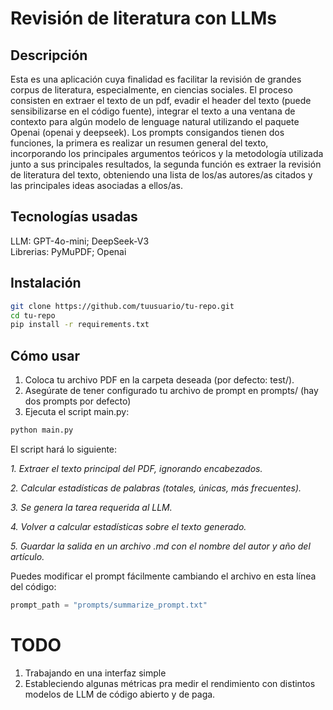 # Revisión de literatura con LLMs

## Descripción

Esta es una aplicación cuya finalidad es facilitar la revisión de grandes corpus de literatura, especialmente, en ciencias sociales. El proceso consisten en extraer el texto de un pdf, evadir el header del texto (puede sensibilizarse en el código fuente), integrar el texto a una ventana de contexto para algún modelo de lenguage natural utilizando el paquete Openai (openai y deepseek). Los prompts consigandos tienen dos funciones, la primera es realizar un resumen general del texto, incorporando los principales argumentos teóricos y la metodología utilizada junto a sus principales resultados, la segunda función es extraer la revisión de literatura del texto, obteniendo una lista de los/as autores/as citados y las principales ideas asociadas a ellos/as.

## Tecnologías usadas

LLM: GPT-4o-mini; DeepSeek-V3	
Librerias: PyMuPDF; Openai

## Instalación

```bash
git clone https://github.com/tuusuario/tu-repo.git
cd tu-repo
pip install -r requirements.txt
```

## Cómo usar

1. Coloca tu archivo PDF en la carpeta deseada (por defecto: test/).
2. Asegúrate de tener configurado tu archivo de prompt en prompts/ (hay dos prompts por defecto)
3. Ejecuta el script main.py:

```bash
python main.py
```

El script hará lo siguiente:

*1. Extraer el texto principal del PDF, ignorando encabezados.*

*2. Calcular estadísticas de palabras (totales, únicas, más frecuentes).*

*3. Se genera la tarea requerida al LLM.*

*4. Volver a calcular estadísticas sobre el texto generado.*

*5. Guardar la salida en un archivo .md con el nombre del autor y año del artículo.*

Puedes modificar el prompt fácilmente cambiando el archivo en esta línea del código:

```python
prompt_path = "prompts/summarize_prompt.txt"
```

# TODO

1. Trabajando en una interfaz simple
2. Estableciendo algunas métricas pra medir el rendimiento con distintos modelos de LLM de código abierto y de paga.